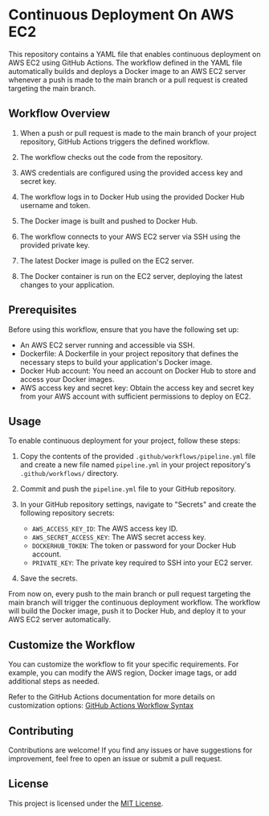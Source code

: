 # Continuous Deployment On AWS EC2

This repository contains a YAML file that enables continuous deployment on AWS EC2 using GitHub Actions. The workflow defined in the YAML file automatically builds and deploys a Docker image to an AWS EC2 server whenever a push is made to the main branch or a pull request is created targeting the main branch.

## Workflow Overview

1. When a push or pull request is made to the main branch of your project repository, GitHub Actions triggers the defined workflow.

2. The workflow checks out the code from the repository.

3. AWS credentials are configured using the provided access key and secret key.

4. The workflow logs in to Docker Hub using the provided Docker Hub username and token.

5. The Docker image is built and pushed to Docker Hub.

6. The workflow connects to your AWS EC2 server via SSH using the provided private key.

7. The latest Docker image is pulled on the EC2 server.

8. The Docker container is run on the EC2 server, deploying the latest changes to your application.

## Prerequisites

Before using this workflow, ensure that you have the following set up:

- An AWS EC2 server running and accessible via SSH.
- Dockerfile: A Dockerfile in your project repository that defines the necessary steps to build your application's Docker image.
- Docker Hub account: You need an account on Docker Hub to store and access your Docker images.
- AWS access key and secret key: Obtain the access key and secret key from your AWS account with sufficient permissions to deploy on EC2.

## Usage

To enable continuous deployment for your project, follow these steps:

1. Copy the contents of the provided `.github/workflows/pipeline.yml` file and create a new file named `pipeline.yml` in your project repository's `.github/workflows/` directory.

2. Commit and push the `pipeline.yml` file to your GitHub repository.

3. In your GitHub repository settings, navigate to "Secrets" and create the following repository secrets:

   - `AWS_ACCESS_KEY_ID`: The AWS access key ID.
   - `AWS_SECRET_ACCESS_KEY`: The AWS secret access key.
   - `DOCKERHUB_TOKEN`: The token or password for your Docker Hub account.
   - `PRIVATE_KEY`: The private key required to SSH into your EC2 server.

4. Save the secrets.

From now on, every push to the main branch or pull request targeting the main branch will trigger the continuous deployment workflow. The workflow will build the Docker image, push it to Docker Hub, and deploy it to your AWS EC2 server automatically.

## Customize the Workflow

You can customize the workflow to fit your specific requirements. For example, you can modify the AWS region, Docker image tags, or add additional steps as needed.

Refer to the GitHub Actions documentation for more details on customization options: [GitHub Actions Workflow Syntax](https://docs.github.com/en/actions/reference/workflow-syntax-for-github-actions)

## Contributing

Contributions are welcome! If you find any issues or have suggestions for improvement, feel free to open an issue or submit a pull request.

## License

This project is licensed under the [MIT License](LICENSE).
